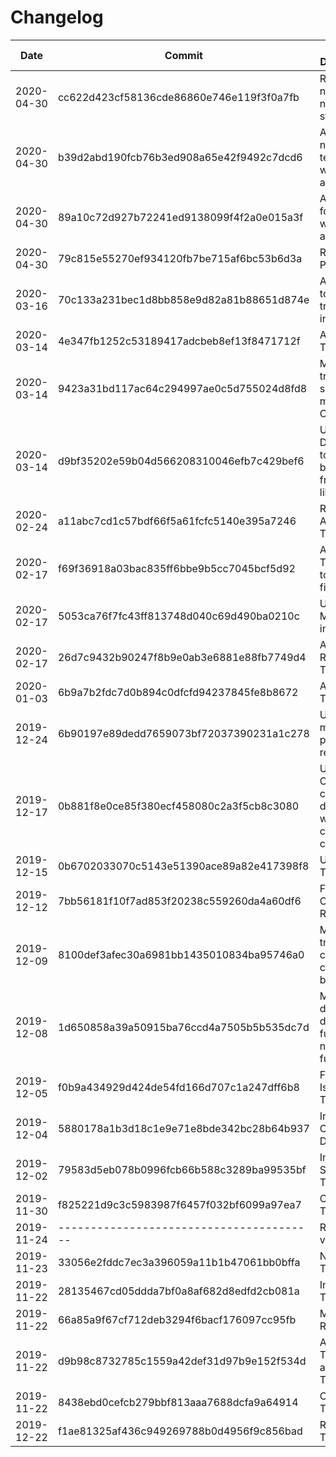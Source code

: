 # Changelog

| Date | Commit | Short Description | Breaking Changes? |
| ---- | --------- | ----------------- | ----------------- |
| 2020-04-30 | cc622d423cf58136cde86860e746e119f3f0a7fb | Remove non-necessary stuff | Yes |
| 2020-04-30 | b39d2abd190fcb76b3ed908a65e42f9492c7dcd6 | Add notebook tests for windows and mac | No |
| 2020-04-30 | 89a10c72d927b72241ed9138099f4f2a0e015a3f | Add tests for windows and mac | No |
| 2020-04-30 | 79c815e55270ef934120fb7be715af6bc53b6d3a | Re-enable Python 3.6 | No |
| 2020-03-16 | 70c133a231bec1d8bb858e9d82a81b88651d874e | Add option to shuffle transforms in compose | No |
| 2020-03-14 | 4e347fb1252c53189417adcbeb8ef13f8471712f | Add 3.8 Tests | No |
| 2020-03-14 | 9423a31bd117ac64c294997ae0c5d755024d8fd8 | Make transform sequence mutable in Compose | No |
| 2020-03-14 | d9bf35202e59b04d566208310046efb7c429bef6 | Update DataLoader to work better with frameworks like ignite| No |
| 2020-02-24 | a11abc7cd1c57bdf66f5a61fcfc5140e395a7246 | Refactor Affine Transforms | Yes |
| 2020-02-17 | f69f36918a03bac835ff6bbe9b5cc7045bcf5d92 | Add Transforms to pop and filter keys | No |
| 2020-02-17 | 5053ca76f7fc43ff813748d040c69d490ba0210c | Use ModuleList in Compose | No |
| 2020-02-17 | 26d7c9432b90247f8b9e0ab3e6881e88fb7749d4 | Add Resizing Transform | No |
| 2020-01-03 | 6b9a7b2fdc7d0b894c0dfcfd94237845fe8b8672 | Affine Trafos | No|
| 2019-12-24 | 6b90197e89dedd7659073bf72037390231a1c278 | Use shared memory for progressive resizing | No |
| 2019-12-17 | 0b881f8e0ce85f380ecf458080c2a3f5cb8c3080 | User-Controllable call dispatch within the compose class | No |
| 2019-12-15 | 0b6702033070c5143e51390ace89a82e417398f8 | Utility Transforms | No |
| 2019-12-12 | 7bb56181f10f7ad853f20238c559260da4a60df6 | First Complete Readme | No |
| 2019-12-09 | 8100def3afec30a6981bb1435010834ba95746a0 | Make transform call changeable by user | No |
| 2019-12-08 | 1d650858a39a50915ba76ccd4a7505b5b535dc7d | Move from delira dataset functions to native torch functions | No |
| 2019-12-05 | f0b9a434929d424de54fd166d707c1a247dff6b8 | First PR and Issue Template | No |
| 2019-12-04 | 5880178a1b3d18c1e9e71e8bde342bc28b64b937 | Introduce Custom Dataloader | No |
| 2019-12-02 | 79583d5eb078b0996fcb66b588c3289ba99535bf | Introduce Spatial Transforms | No |
| 2019-11-30 | f825221d9c3c5983987f6457f032bf6099a97ea7 | Compose Transforms | No |
| 2019-11-24 | ---------------------------------------- | Release v.0.0.1 | -- |
| 2019-11-23 | 33056e2fddc7ec3a396059a11b1b47061bb0bffa | Noise Transforms | No |
| 2019-11-22 | 28135467cd05ddda7bf0a8af682d8edfd2cb081a | Intensity Transforms | No |
| 2019-11-22 | 66a85a9f67cf712deb3294f6bacf176097cc95fb | Mirror and Rot90 | No |
| 2019-11-22 | d9b98c8732785c1559a42def31d97b9e152f534d | Abstract Transform and Format Transforms | No |
| 2019-11-22 | 8438ebd0cefcb279bbf813aaa7688dcfa9a64914 | OneHot Transforms | No |
| 2019-12-22 | f1ae81325af436c949269788b0d4956f9c856bad | Rot Transform | No |
